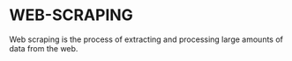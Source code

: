 # WEB-SCRAPING
Web scraping is the process of extracting and processing large amounts of data from the web.
